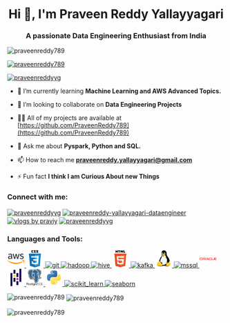 <h1 align="center">Hi 👋, I'm Praveen Reddy Yallayyagari</h1>
<h3 align="center">A passionate Data Engineering Enthusiast from India</h3>

<p align="left"> <img src="https://komarev.com/ghpvc/?username=praveenreddy789&label=Profile%20views&color=0e75b6&style=flat" alt="praveenreddy789" /> </p>

<p align="left"> <a href="https://github.com/ryo-ma/github-profile-trophy"><img src="https://github-profile-trophy.vercel.app/?username=praveenreddy789" alt="praveenreddy789" /></a> </p>

<p align="left"> <a href="https://twitter.com/praveenreddyyg" target="blank"><img src="https://img.shields.io/twitter/follow/praveenreddyyg?logo=twitter&style=for-the-badge" alt="praveenreddyyg" /></a> </p>

- 🌱 I’m currently learning **Machine Learning and AWS Advanced Topics.**

- 👯 I’m looking to collaborate on **Data Engineering Projects**

- 👨‍💻 All of my projects are available at [https://github.com/PraveenReddy789](https://github.com/PraveenReddy789)

- 💬 Ask me about **Pyspark, Python and SQL.**

- 📫 How to reach me **praveenreddy.yallayyagari@gmail.com**

- ⚡ Fun fact **I think I am Curious About new Things**

<h3 align="left">Connect with me:</h3>
<p align="left">
<a href="https://twitter.com/praveenreddyyg" target="blank"><img align="center" src="https://raw.githubusercontent.com/rahuldkjain/github-profile-readme-generator/master/src/images/icons/Social/twitter.svg" alt="praveenreddyyg" height="30" width="40" /></a>
<a href="https://linkedin.com/in/praveenreddy-yallayyagari-dataengineer" target="blank"><img align="center" src="https://raw.githubusercontent.com/rahuldkjain/github-profile-readme-generator/master/src/images/icons/Social/linked-in-alt.svg" alt="praveenreddy-yallayyagari-dataengineer" height="30" width="40" /></a>
<a href="https://www.youtube.com/c/vlogs by praviy" target="blank"><img align="center" src="https://raw.githubusercontent.com/rahuldkjain/github-profile-readme-generator/master/src/images/icons/Social/youtube.svg" alt="vlogs by praviy" height="30" width="40" /></a>
<a href="https://www.leetcode.com/praveenreddyyg" target="blank"><img align="center" src="https://raw.githubusercontent.com/rahuldkjain/github-profile-readme-generator/master/src/images/icons/Social/leet-code.svg" alt="praveenreddyyg" height="30" width="40" /></a>
</p>

<h3 align="left">Languages and Tools:</h3>
<p align="left"> <a href="https://aws.amazon.com" target="_blank" rel="noreferrer"> <img src="https://raw.githubusercontent.com/devicons/devicon/master/icons/amazonwebservices/amazonwebservices-original-wordmark.svg" alt="aws" width="40" height="40"/> </a> <a href="https://www.w3schools.com/css/" target="_blank" rel="noreferrer"> <img src="https://raw.githubusercontent.com/devicons/devicon/master/icons/css3/css3-original-wordmark.svg" alt="css3" width="40" height="40"/> </a> <a href="https://git-scm.com/" target="_blank" rel="noreferrer"> <img src="https://www.vectorlogo.zone/logos/git-scm/git-scm-icon.svg" alt="git" width="40" height="40"/> </a> <a href="https://hadoop.apache.org/" target="_blank" rel="noreferrer"> <img src="https://www.vectorlogo.zone/logos/apache_hadoop/apache_hadoop-icon.svg" alt="hadoop" width="40" height="40"/> </a> <a href="https://hive.apache.org/" target="_blank" rel="noreferrer"> <img src="https://www.vectorlogo.zone/logos/apache_hive/apache_hive-icon.svg" alt="hive" width="40" height="40"/> </a> <a href="https://www.w3.org/html/" target="_blank" rel="noreferrer"> <img src="https://raw.githubusercontent.com/devicons/devicon/master/icons/html5/html5-original-wordmark.svg" alt="html5" width="40" height="40"/> </a> <a href="https://kafka.apache.org/" target="_blank" rel="noreferrer"> <img src="https://www.vectorlogo.zone/logos/apache_kafka/apache_kafka-icon.svg" alt="kafka" width="40" height="40"/> </a> <a href="https://www.linux.org/" target="_blank" rel="noreferrer"> <img src="https://raw.githubusercontent.com/devicons/devicon/master/icons/linux/linux-original.svg" alt="linux" width="40" height="40"/> </a> <a href="https://www.microsoft.com/en-us/sql-server" target="_blank" rel="noreferrer"> <img src="https://www.svgrepo.com/show/303229/microsoft-sql-server-logo.svg" alt="mssql" width="40" height="40"/> </a> <a href="https://www.oracle.com/" target="_blank" rel="noreferrer"> <img src="https://raw.githubusercontent.com/devicons/devicon/master/icons/oracle/oracle-original.svg" alt="oracle" width="40" height="40"/> </a> <a href="https://pandas.pydata.org/" target="_blank" rel="noreferrer"> <img src="https://raw.githubusercontent.com/devicons/devicon/2ae2a900d2f041da66e950e4d48052658d850630/icons/pandas/pandas-original.svg" alt="pandas" width="40" height="40"/> </a> <a href="https://www.postgresql.org" target="_blank" rel="noreferrer"> <img src="https://raw.githubusercontent.com/devicons/devicon/master/icons/postgresql/postgresql-original-wordmark.svg" alt="postgresql" width="40" height="40"/> </a> <a href="https://www.python.org" target="_blank" rel="noreferrer"> <img src="https://raw.githubusercontent.com/devicons/devicon/master/icons/python/python-original.svg" alt="python" width="40" height="40"/> </a> <a href="https://scikit-learn.org/" target="_blank" rel="noreferrer"> <img src="https://upload.wikimedia.org/wikipedia/commons/0/05/Scikit_learn_logo_small.svg" alt="scikit_learn" width="40" height="40"/> </a> <a href="https://seaborn.pydata.org/" target="_blank" rel="noreferrer"> <img src="https://seaborn.pydata.org/_images/logo-mark-lightbg.svg" alt="seaborn" width="40" height="40"/> </a> </p>

<p><img align="left" src="https://github-readme-stats.vercel.app/api/top-langs?username=praveenreddy789&show_icons=true&locale=en&layout=compact" alt="praveenreddy789" /></p>

<p>&nbsp;<img align="center" src="https://github-readme-stats.vercel.app/api?username=praveenreddy789&show_icons=true&locale=en" alt="praveenreddy789" /></p>

<p><img align="center" src="https://github-readme-streak-stats.herokuapp.com/?user=praveenreddy789&" alt="praveenreddy789" /></p>
